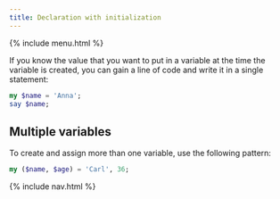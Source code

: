 ```yaml
---
title: Declaration with initialization
---
```


{% include menu.html %}

If you know the value that you want to put in a variable at the time the variable is created, you can gain a line of code and write it in a single statement:

```raku
my $name = 'Anna';
say $name;
```

## Multiple variables

To create and assign more than one variable, use the following pattern:

```raku
my ($name, $age) = 'Carl', 36;
```

{% include nav.html %}
